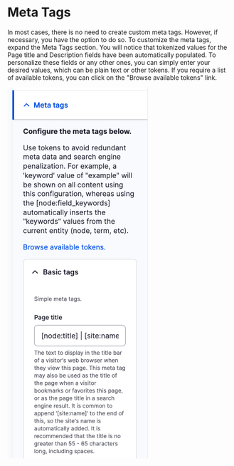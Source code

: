 # Meta Tags

In most cases, there is no need to create custom meta tags. However, if necessary, you have the option to do so. To customize the meta tags, expand the Meta Tags section. You will notice that tokenized values for the Page title and Description fields have been automatically populated. To personalize these fields or any other ones, you can simply enter your desired values, which can be plain text or other tokens. If you require a list of available tokens, you can click on the "Browse available tokens" link.

![](<../../.gitbook/assets/Screen Shot 2023-05-24 at 12.45.35 PM.png>)
